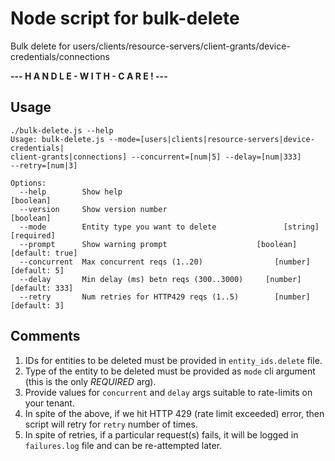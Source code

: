 # Node script for bulk-delete
Bulk delete for users/clients/resource-servers/client-grants/device-credentials/connections

<strong>--- H A N D L E - W I T H - C A R E ! ---</strong>

## Usage

```
./bulk-delete.js --help
Usage: bulk-delete.js --mode=[users|clients|resource-servers|device-credentials|
client-grants|connections] --concurrent=[num|5] --delay=[num|333]
--retry=[num|3]

Options:
  --help        Show help                                              [boolean]
  --version     Show version number                                    [boolean]
  --mode        Entity type you want to delete               [string] [required]
  --prompt      Show warning prompt                    [boolean] [default: true]
  --concurrent  Max concurrent reqs (1..20)                [number] [default: 5]
  --delay       Min delay (ms) betn reqs (300..3000)     [number] [default: 333]
  --retry       Num retries for HTTP429 reqs (1..5)        [number] [default: 3]
  ```

## Comments

1. IDs for entities to be deleted must be provided in `entity_ids.delete` file.
2. Type of the entity to be deleted must be provided as `mode` cli argument (this is the only *REQUIRED* arg).
3. Provide values for `concurrent` and `delay` args suitable to rate-limits on your tenant.
4. In spite of the above, if we hit HTTP 429 (rate limit exceeded) error, then script will retry for `retry` number of times.
5. In spite of retries, if a particular request(s) fails, it will be logged in `failures.log` file and can be re-attempted later.
